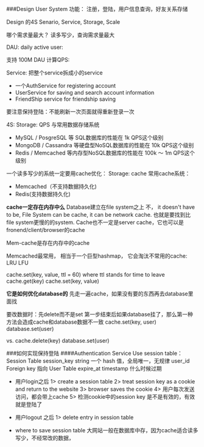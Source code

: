 ###Design User System
功能： 注册，登陆，用户信息查询，好友关系存储

Design 的4S
Senario, Service, Storage, Scale

哪个需求量最大？ 读多写少，查询需求量最大

DAU: daily active user:

支持 100M DAU
计算QPS:


Service: 把整个service拆成小的service
* 一个AuthService for registering account
* UserService for saving and search account information
* FriendShip service for friendship saving

要注意保持登陆：不能刷新一次页面就得重新登录一次

4S: Storage: QPS 与常用数据存储系统
* MySQL / PosgreSQL 等  SQL数据库的性能在 1k QPS这个级别
* MongoDB / Cassandra 等硬盘型NoSQL数据库的性能在 10k QPS这个级别
* Redis / Memcached 等内存型NoSQL数据库的性能在 100k ～ 1m QPS这个级别

一个读多写少的系统一定要用cache优化：
Storage: cache
常用cache系统： 
* Memcached（不支持数据持久化)
* Redis(支持数据持久化)

**cache一定存在内存中么**
Database建立在file system之上
不， it doesn't have to be, File System can be cache, it can be network cache. 也就是要找到比file system更慢的的system.
Cache也不一定是server cache，它也可以是fronend/client/browser的cache

Mem-cache是存在内存中的cache

Memcached最常用， 相当于一个巨型hashmap， 它会淘汰不常用的cache:  LRU LFU

cache.set(key, value, ttl = 60) where ttl stands for time to leave
cache.get(key)
cache.set(key, value)

**它是如何优化database的**
先走一遍cache，如果没有要的东西再去database里面找

要改数据时：先delete而不是set
第一步结束后如果database挂了，那么第一种方法会造成cache和database数据不一致
cache.set(key, user)
database.set(user)

vs. 
cache.delete(key)
database.set(user)


###如何实现保持登陆
####Authentication Service
Use session table：
                Session Table
session_key         string          一个 hash 值，全局唯一，无规律
user_id             Foreign key     指向 User Table
expire_at           timestamp       什么时候过期

* 用户login之后
1> create a session table
2> treat session key as a cookie and return to the website
3> browser saves the cookie
4> 用户每次发送访问，都会带上cache
5> 检测cookie中的session key 是不是有效的，有效就是登陆了

* 用户logout 之后
1> delete entry in session table

* where to save session table
大网站一般在数据库中存，因为cache适合读多写少，不经常改的数据，
